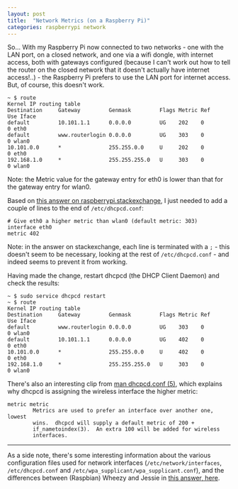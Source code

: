 ```yaml
---
layout: post
title:  "Network Metrics (on a Raspberry Pi)"
categories: raspberrypi network
---
```

So... With my Raspberry Pi now connected to two networks - one with the LAN port, on a closed network, and one via a wifi dongle, with internet access, both with gateways configured (because I can't work out how to tell the router on the closed network that it doesn't actually have internet access!..) - the Raspberry Pi prefers to use the LAN port for internet access.  But, of course, this doesn't work.

```shell
~ $ route
Kernel IP routing table
Destination     Gateway         Genmask         Flags Metric Ref    Use Iface
default         10.101.1.1      0.0.0.0         UG    202    0        0 eth0
default         www.routerlogin 0.0.0.0         UG    303    0        0 wlan0
10.101.0.0      *               255.255.0.0     U     202    0        0 eth0
192.168.1.0     *               255.255.255.0   U     303    0        0 wlan0
```

Note: the Metric value for the gateway entry for eth0 is lower than that for the gateway entry for wlan0.

Based on [this answer on raspberrypi.stackexchange](http://raspberrypi.stackexchange.com/questions/40228/make-permanent-change-in-the-routing-table#answer-50951), I just needed to add a couple of lines to the end of `/etc/dhcpcd.conf`:
```
# Give eth0 a higher metric than wlan0 (default metric: 303)
interface eth0
metric 402
```
Note: in the answer on stackexchange, each line is terminated with a `;` - this doesn't seem to be necessary, looking at the rest of `/etc/dhcpcd.conf` - and indeed seems to prevent it from working.

Having made the change, restart dhcpcd (the DHCP Client Daemon) and check the results:
```shell
~ $ sudo service dhcpcd restart
~ $ route
Kernel IP routing table
Destination     Gateway         Genmask         Flags Metric Ref    Use Iface
default         www.routerlogin 0.0.0.0         UG    303    0        0 wlan0
default         10.101.1.1      0.0.0.0         UG    402    0        0 eth0
10.101.0.0      *               255.255.0.0     U     402    0        0 eth0
192.168.1.0     *               255.255.255.0   U     303    0        0 wlan0
```

There's also an interesting clip from [man dhcpcd.conf (5)](https://www.daemon-systems.org/man/dhcpcd.conf.5.html), which explains why dhcpcd is assigning the wireless interface the higher metric:
```
metric metric
        Metrics are used to prefer an interface over another one, lowest
        wins.  dhcpcd will supply a default metric of 200 +
        if_nametoindex(3).  An extra 100 will be added for wireless
        interfaces.
```

-----

As a side note, there's some interesting information about the various configuration files used for network interfaces (`/etc/network/interfaces`, `/etc/dhcpcd.conf` and `/etc/wpa_supplicant/wpa_supplicant.conf`), and the differences between (Raspbian) Wheezy and Jessie in [this answer, here](http://raspberrypi.stackexchange.com/questions/39785/dhcpcd-vs-etc-network-interfaces#answer-41187).
